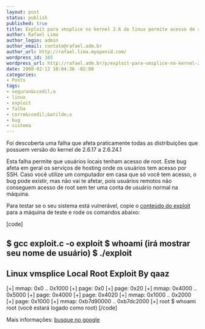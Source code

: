 ```yaml
--- 
layout: post
status: publish
published: true
title: Exploit para vmsplice no kernel 2.6 do linux permite acesso de root para usu&aacute;rio local
author: Rafael Lima
author_login: admin
author_email: contato@rafael.adm.br
author_url: http://rafael.lima.myopenid.com/
wordpress_id: 165
wordpress_url: http://rafael.adm.br/p/exploit-para-vmsplice-no-kernel-26-do-linux-permite-acesso-de-root-para-usuario-local/
date: 2008-02-12 10:04:36 -02:00
categories: 
- Posts
tags: 
- seguran&ccedil;a
- linux
- exploit
- falha
- corre&ccedil;&atilde;o
- bug
- sistema
---
```

Foi descoberta uma falha que afeta praticamente todas as distribui&ccedil;&otilde;es que possuem vers&atilde;o do kernel de 2.6.17 a 2.6.24.1

Esta falha permite que usu&aacute;rios locais tenham acesso de root. Este bug afeta em geral os servi&ccedil;os de hosting onde os usu&aacute;rios tem acesso por SSH. Caso voc&ecirc; utilize um computador em casa que s&oacute; voc&ecirc; tem acesso, o bug pode existir, mas n&atilde;o vai te afetar, pois usu&aacute;rios remotos n&atilde;o conseguem acesso de root sem ter uma conta de usu&aacute;rio normal na m&aacute;quina.

Para testar se o seu sistema est&aacute; vulner&aacute;vel, copie o <a href="http://www.milw0rm.com/exploits/5092">conte&uacute;do do exploit</a> para a m&aacute;quina de teste e rode os comandos abaixo:

[code]

$ gcc exploit.c -o exploit
$ whoami
(ir&aacute; mostrar seu nome de usu&aacute;rio)
$ ./exploit
-----------------------------------
Linux vmsplice Local Root Exploit
By qaaz
-----------------------------------
[+] mmap: 0x0 .. 0x1000
[+] page: 0x0
[+] page: 0x20
[+] mmap: 0x4000 .. 0x5000
[+] page: 0x4000
[+] page: 0x4020
[+] mmap: 0x1000 .. 0x2000
[+] page: 0x1000
[+] mmap: 0xb7d90000 .. 0xb7dc2000
[+] root
$ whoami
root
(voc&ecirc; estar&aacute; logado como root)
[/code]

Mais informa&ccedil;&otilde;es: <a href="http://www.google.com/search?q=exploit+kernel+2.6+local+root">busque no google</a>
